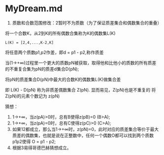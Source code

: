 # MyDream.md

1. 质数和合数范围修改：2暂时不为质数（为了保证质差集合和偶数集合的重叠）

将一个合数K，从2到K的所有偶数合集称为K的偶数集L(K)

	L(K) = [2,4,...,K-2,K]

将任意两个质数p1,p2作差，即d = p1 - p2,称作质差

当(1→+∞)过程里一个更大的质数pN被获取，取得他和比他小的质数的所有质差的不重复合集为pN的质差d集合D(pN);


将pN的质差集合D(pN)中最大的合数K的偶数集L(K)做集合差

即 L(K) - D(pN) 称为非质差偶数集合 Z(pN).
显而易见，Z(pN)也是不重复的
将Z(pN)的元素个数记为 z(pN)


猜想：

1. 1→+∞，当z(pA)>0时，总有B使得z(pB)=0 (B>A);
2. 1→+∞，当z(pA)=0时，总有C使得z(pC)>0 (C>A);
3. 如果12都成立，那么当1→+∞时，z(pN)=0，此时对应的质差集合等价于最大质差的偶数集，也就是说在正整数中，任何一个偶数O都可以找到两个质数p1p2使得 O = p1 - p2;
4. 根据3易得哥德巴赫猜想成立。
	
